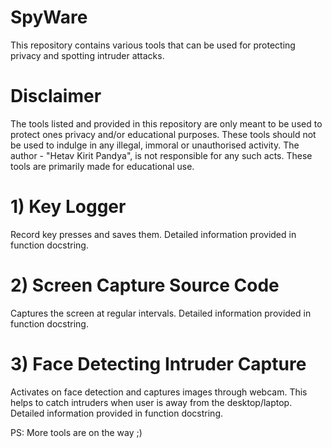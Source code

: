 # SpyWare
This repository contains various tools that can be used for protecting privacy and spotting intruder attacks.

# Disclaimer

The tools listed and provided in this repository are only meant to be used to protect ones privacy and/or educational purposes. These tools should not be used to indulge in any illegal, immoral or unauthorised activity. The author - "Hetav Kirit Pandya", is not responsible for any such acts. These tools are primarily made for educational use.

# 1) Key Logger
Record key presses and saves them. Detailed information provided in function docstring.

# 2) Screen Capture Source Code
Captures the screen at regular intervals. Detailed information provided in function docstring.

# 3) Face Detecting Intruder Capture
Activates on face detection and captures images through webcam. This helps to catch intruders when user is away from the desktop/laptop. Detailed information provided in function docstring.

PS:
More tools are on the way ;)
